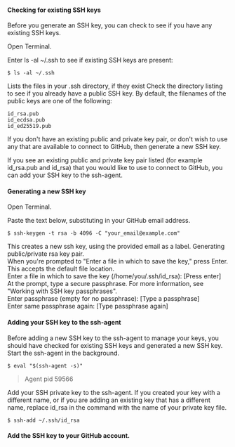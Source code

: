 #### Checking for existing SSH keys  

Before you generate an SSH key, you can check to see if you have any existing SSH keys.

Open Terminal.

Enter ls -al ~/.ssh to see if existing SSH keys are present:

    $ ls -al ~/.ssh 
    
Lists the files in your .ssh directory, if they exist
Check the directory listing to see if you already have a public SSH key.
By default, the filenames of the public keys are one of the following:

    id_rsa.pub
    id_ecdsa.pub
    id_ed25519.pub
    
If you don't have an existing public and private key pair, or don't wish to use any that are available to connect to GitHub,
then generate a new SSH key.

If you see an existing public and private key pair listed (for example id_rsa.pub and id_rsa) that you would like to use to connect to GitHub, you can add your SSH key to the ssh-agent.

#### Generating a new SSH key

Open Terminal.

Paste the text below, substituting in your GitHub email address.

    $ ssh-keygen -t rsa -b 4096 -C "your_email@example.com"
    
This creates a new ssh key, using the provided email as a label. Generating public/private rsa key pair.  
When you're prompted to "Enter a file in which to save the key," press Enter. This accepts the default file location.  
Enter a file in which to save the key (/home/you/.ssh/id_rsa): [Press enter]  
At the prompt, type a secure passphrase. For more information, see "Working with SSH key passphrases".  
Enter passphrase (empty for no passphrase): [Type a passphrase]  
Enter same passphrase again: [Type passphrase again]  

#### Adding your SSH key to the ssh-agent

Before adding a new SSH key to the ssh-agent to manage your keys, you should have checked for existing SSH keys and generated a new SSH key. 
Start the ssh-agent in the background.  

    $ eval "$(ssh-agent -s)"
   > Agent pid 59566
   
Add your SSH private key to the ssh-agent. If you created your key with a different name, or if you are adding an existing key that has a different name, replace id_rsa in the command with the name of your private key file.

    $ ssh-add ~/.ssh/id_rsa  
    
#### Add the SSH key to your GitHub account.
